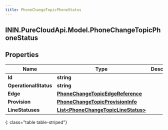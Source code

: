 ```yaml
---
title: PhoneChangeTopicPhoneStatus
---
```

## ININ.PureCloudApi.Model.PhoneChangeTopicPhoneStatus

## Properties

|Name | Type | Description | Notes|
|------------ | ------------- | ------------- | -------------|
| **Id** | **string** |  | [optional] |
| **OperationalStatus** | **string** |  | [optional] |
| **Edge** | [**PhoneChangeTopicEdgeReference**](PhoneChangeTopicEdgeReference.html) |  | [optional] |
| **Provision** | [**PhoneChangeTopicProvisionInfo**](PhoneChangeTopicProvisionInfo.html) |  | [optional] |
| **LineStatuses** | [**List&lt;PhoneChangeTopicLineStatus&gt;**](PhoneChangeTopicLineStatus.html) |  | [optional] |
{: class="table table-striped"}


